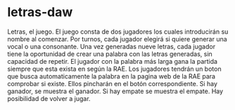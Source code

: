 # letras-daw
Letras, el juego.
El juego consta de dos jugadores los cuales introducirán su nombre al comenzar.
Por turnos, cada jugador elegirá si quiere generar una vocal o una consonante. Una vez generadas nueve letras, cada jugador tiene la oportunidad de crear una palabra con las letras generadas, sin capacidad de repetir.
El jugador con la palabra más larga gana la partida siempre que esta exista en según la RAE. 
Los jugadores tendrán un boton que busca automaticamente la palabra en la pagina web de la RAE para comprobar si existe. Ellos pincharán en el botón correspondiente.
Si hay ganador, se muestra el ganador. Si hay empate se muestra el empate. Hay posibilidad de volver a jugar.
